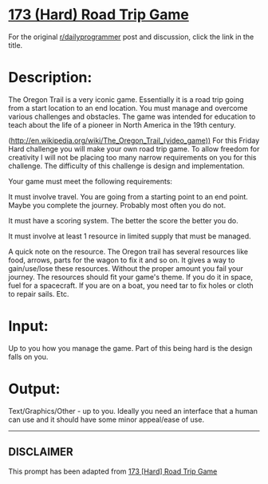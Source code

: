 # [173 (Hard) Road Trip Game](https://www.reddit.com/r/dailyprogrammer/comments/2ccipl/8012014_challenge_173_hard_road_trip_game/)

For the original [r/dailyprogrammer](https://www.reddit.com/r/dailyprogrammer/) post and discussion, click the link in the title.

# Description:
The Oregon Trail is a very iconic game. Essentially it is a road trip going from a start location to an end location. You must manage and overcome various challenges and obstacles. The game was intended for education to teach about the life of a pioneer in North America in the 19th century.

(http://en.wikipedia.org/wiki/The_Oregon_Trail_(video_game))
For this Friday Hard challenge you will make your own road trip game. To allow freedom for creativity I will not be placing too many narrow requirements on you for this challenge. The difficulty of this challenge is design and implementation.

Your game must meet the following requirements:

It must involve travel. You are going from a starting point to an end point. Maybe you complete the journey. Probably most often you do not.

It must have a scoring system. The better the score the better you do.

It must involve at least 1 resource in limited supply that must be managed.

A quick note on the resource. The Oregon trail has several resources like food, arrows, parts for the wagon to fix it and so on. It gives a way to gain/use/lose these resources. Without the proper amount you fail your journey. The resources should fit your game's theme. If you do it in space, fuel for a spacecraft. If you are on a boat, you need tar to fix holes or cloth to repair sails. Etc.

# Input:
Up to you how you manage the game. Part of this being hard is the design falls on you.

# Output:
Text/Graphics/Other - up to you. Ideally you need an interface that a human can use and it should have some minor appeal/ease of use.


----
## **DISCLAIMER**
This prompt has been adapted from [173 [Hard] Road Trip Game](https://www.reddit.com/r/dailyprogrammer/comments/2ccipl/8012014_challenge_173_hard_road_trip_game/
)
